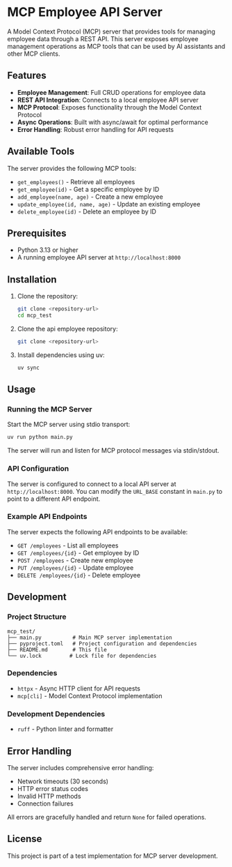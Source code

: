 # MCP Employee API Server

A Model Context Protocol (MCP) server that provides tools for managing employee data through a REST API. This server exposes employee management operations as MCP tools that can be used by AI assistants and other MCP clients.

## Features

- **Employee Management**: Full CRUD operations for employee data
- **REST API Integration**: Connects to a local employee API server
- **MCP Protocol**: Exposes functionality through the Model Context Protocol
- **Async Operations**: Built with async/await for optimal performance
- **Error Handling**: Robust error handling for API requests

## Available Tools

The server provides the following MCP tools:

- `get_employees()` - Retrieve all employees
- `get_employee(id)` - Get a specific employee by ID
- `add_employee(name, age)` - Create a new employee
- `update_employee(id, name, age)` - Update an existing employee
- `delete_employee(id)` - Delete an employee by ID

## Prerequisites

- Python 3.13 or higher
- A running employee API server at `http://localhost:8000`

## Installation

1. Clone the repository:
   ```bash
   git clone <repository-url>
   cd mcp_test
   ```

2. Clone the api employee repository:
    ```bash
   git clone <repository-url>
   ```

2. Install dependencies using uv:
   ```bash
   uv sync
   ```

## Usage

### Running the MCP Server

Start the MCP server using stdio transport:

```bash
uv run python main.py
```

The server will run and listen for MCP protocol messages via stdin/stdout.

### API Configuration

The server is configured to connect to a local API server at `http://localhost:8000`. You can modify the `URL_BASE` constant in `main.py` to point to a different API endpoint.

### Example API Endpoints

The server expects the following API endpoints to be available:

- `GET /employees` - List all employees
- `GET /employees/{id}` - Get employee by ID
- `POST /employees` - Create new employee
- `PUT /employees/{id}` - Update employee
- `DELETE /employees/{id}` - Delete employee

## Development

### Project Structure

```
mcp_test/
├── main.py          # Main MCP server implementation
├── pyproject.toml   # Project configuration and dependencies
├── README.md        # This file
└── uv.lock         # Lock file for dependencies
```

### Dependencies

- `httpx` - Async HTTP client for API requests
- `mcp[cli]` - Model Context Protocol implementation

### Development Dependencies

- `ruff` - Python linter and formatter

## Error Handling

The server includes comprehensive error handling:

- Network timeouts (30 seconds)
- HTTP error status codes
- Invalid HTTP methods
- Connection failures

All errors are gracefully handled and return `None` for failed operations.

## License

This project is part of a test implementation for MCP server development.
